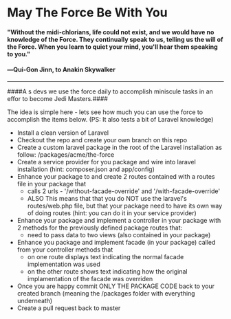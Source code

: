 # May The Force Be With You

#### "Without the midi-chlorians, life could not exist, and we would have no knowledge of the Force. They continually speak to us, telling us the will of the Force. When you learn to quiet your mind, you'll hear them speaking to you."
#### ―Qui-Gon Jinn, to Anakin Skywalker
---------------------------------------

####A s devs we use the force daily to accomplish miniscule tasks in an effor to become Jedi Masters.####

The idea is simple here - lets see how much you can use the force to accomplish the items below. (PS: It also tests a bit of Laravel knowledge)

- Install a clean version of Laravel
- Checkout the repo and create your own branch on this repo
- Create a custom laravel package in the root of the Laravel installation as follow: <lrvl root>/packages/acme/the-force
- Create a service provider for you package and wire into laravel installation (hint: composer.json and app/config) 
- Enhance your package to and create 2 routes contained with a routes file in your package that 
  - calls 2 urls - '/without-facade-override' and '/with-facade-override'
  - ALSO This means that that you do NOT use the laravel's routes/web.php file, but that your package need to have its own way of doing routes (hint: you can do it in your service provider)
- Enhance your package and implement a controller in your package with 2 methods for the previously defined package routes that:
  - need to pass data to two views (also contained in your package)
- Enhance you package and implement facade (in your package) called from your controller methods that
  - on one route displays text indicating the normal facade implementation was used
  - on the other route shows text indicating how the original implamentation of the facade was overriden
- Once you are happy commit ONLY THE PACKAGE CODE back to your created branch (meaning the <lrvl root>/packages folder with everything underneath)
- Create a pull request back to master
  
  
 
